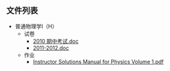 

## 文件列表

- 普通物理学Ⅰ（H）
    - 试卷
        - [2010 期中考试.doc](https%3A//github.com/QSCTech/zju-icicles/raw/master/%E6%99%AE%E9%80%9A%E7%89%A9%E7%90%86%E5%AD%A6%E2%85%A0%EF%BC%88H%EF%BC%89/%E8%AF%95%E5%8D%B7/2010%20%E6%9C%9F%E4%B8%AD%E8%80%83%E8%AF%95.doc)
        - [2011-2012.doc](https%3A//github.com/QSCTech/zju-icicles/raw/master/%E6%99%AE%E9%80%9A%E7%89%A9%E7%90%86%E5%AD%A6%E2%85%A0%EF%BC%88H%EF%BC%89/%E8%AF%95%E5%8D%B7/2011-2012.doc)
    - 作业
        - [Instructor Solutions Manual for Physics Volume 1.pdf](https%3A//github.com/QSCTech/zju-icicles/raw/master/%E6%99%AE%E9%80%9A%E7%89%A9%E7%90%86%E5%AD%A6%E2%85%A0%EF%BC%88H%EF%BC%89/%E4%BD%9C%E4%B8%9A/Instructor%20Solutions%20Manual%20for%20Physics%20Volume%201.pdf)
